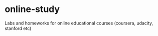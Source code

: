 online-study
============

Labs and homeworks  for online educational courses (coursera, udacity, stanford etc)